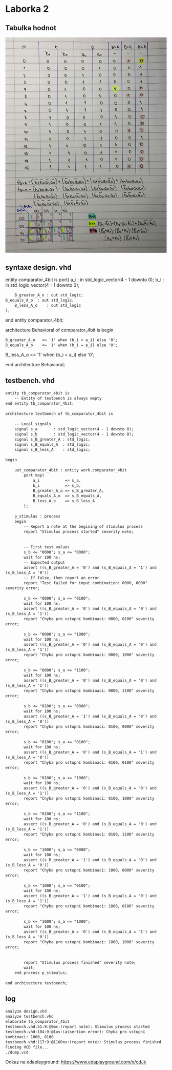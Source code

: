 # Laborka 2

## Tabulka hodnot
![Tabulka](Images/Tabulka.JPG)

## syntaxe design. vhd
 
entity comparator_4bit is
    port(
      a_i           : in  std_logic_vector(4 - 1 downto 0);
      b_i           : in  std_logic_vector(4 - 1 downto 0);

		B_greater_A_o : out std_logic;
    B_equals_A_o  : out std_logic;     
		B_less_A_o    : out std_logic
    );
end entity comparator_4bit;

architecture Behavioral of comparator_4bit is
begin

	B_greater_A_o   <= '1' when (b_i > a_i) else '0';
	B_equals_A_o    <= '1' when (b_i = a_i) else '0';
  B_less_A_o      <= '1' when (b_i < a_i) else '0';


end architecture Behavioral;



## testbench. vhd
```
entity tb_comparator_4bit is
    -- Entity of testbench is always empty
end entity tb_comparator_4bit;

architecture testbench of tb_comparator_4bit is

    -- Local signals
    signal s_a       : std_logic_vector(4 - 1 downto 0);
    signal s_b       : std_logic_vector(4 - 1 downto 0);
    signal s_B_greater_A : std_logic;
    signal s_B_equals_A  : std_logic;
    signal s_B_less_A    : std_logic;

begin
   
    uut_comparator_4bit : entity work.comparator_4bit
        port map(
            a_i           => s_a,
            b_i           => s_b,
            B_greater_A_o => s_B_greater_A,
            B_equals_A_o  => s_B_equals_A,
            B_less_A_o    => s_B_less_A
        );

    p_stimulus : process
    begin
        -- Report a note at the begining of stimulus process
        report "Stimulus process started" severity note;


        -- First test values
        s_b <= "0000"; s_a <= "0000"; 
        wait for 100 ns;
        -- Expected output
        assert ((s_B_greater_A = '0') and (s_B_equals_A = '1') and (s_B_less_A = '0'))
        -- If false, then report an error
        report "Test failed for input combination: 0000, 0000" severity error;
        
        s_b <= "0000"; s_a <= "0100"; 
        wait for 100 ns;
        assert ((s_B_greater_A = '0') and (s_B_equals_A = '0') and (s_B_less_A = '1'))
        report "Chyba pro vstupní kombinaci: 0000, 0100" severity error;
       
        s_b <= "0000"; s_a <= "1000"; 
        wait for 100 ns;
        assert ((s_B_greater_A = '0') and (s_B_equals_A = '0') and (s_B_less_A = '1'))
        report "Chyba pro vstupní kombinaci: 0000, 1000" severity error;
        
        s_b <= "0000"; s_a <= "1100"; 
        wait for 100 ns;
        assert ((s_B_greater_A = '0') and (s_B_equals_A = '0') and (s_B_less_A = '1'))
        report "Chyba pro vstupní kombinaci: 0000, 1100" severity error;

		s_b <= "0100"; s_a <= "0000"; 
        wait for 100 ns;
        assert ((s_B_greater_A = '1') and (s_B_equals_A = '0') and (s_B_less_A = '0'))
        report "Chyba pro vstupní kombinaci: 0100, 0000" severity error;
        
        s_b <= "0100"; s_a <= "0100"; 
        wait for 100 ns;
        assert ((s_B_greater_A = '0') and (s_B_equals_A = '1') and (s_B_less_A = '0'))
        report "Chyba pro vstupní kombinaci: 0100, 0100" severity error;
        
        s_b <= "0100"; s_a <= "1000"; 
        wait for 100 ns;
        assert ((s_B_greater_A = '0') and (s_B_equals_A = '0') and (s_B_less_A = '1'))
        report "Chyba pro vstupní kombinaci: 0100, 1000" severity error;
        
        s_b <= "0100"; s_a <= "1100"; 
        wait for 100 ns;
        assert ((s_B_greater_A = '0') and (s_B_equals_A = '0') and (s_B_less_A = '1'))
        report "Chyba pro vstupní kombinaci: 0100, 1100" severity error;
        
        s_b <= "1000"; s_a <= "0000"; 
        wait for 100 ns;
        assert ((s_B_greater_A = '1') and (s_B_equals_A = '0') and (s_B_less_A = '0'))
        report "Chyba pro vstupní kombinaci: 1000, 0000" severity error;
        
        s_b <= "1000"; s_a <= "0100"; 
        wait for 100 ns;
        assert ((s_B_greater_A = '1') and (s_B_equals_A = '0') and (s_B_less_A = '1'))
        report "Chyba pro vstupní kombinaci: 1000, 0100" severity error;
        
        s_b <= "1000"; s_a <= "1000"; 
        wait for 100 ns;
        assert ((s_B_greater_A = '0') and (s_B_equals_A = '1') and (s_B_less_A = '0'))
        report "Chyba pro vstupní kombinaci: 1000, 1000" severity error;
        
        
        report "Stimulus process finished" severity note;
        wait;
    end process p_stimulus;

end architecture testbench;
```

## log
```
analyze design.vhd
analyze testbench.vhd
elaborate tb_comparator_4bit
testbench.vhd:51:9:@0ms:(report note): Stimulus process started
testbench.vhd:104:9:@1us:(assertion error): Chyba pro vstupní kombinaci: 1000, 0100
testbench.vhd:117:9:@1100ns:(report note): Stimulus process finished
Finding VCD file...
./dump.vcd

```
Odkaz na edaplayground: https://www.edaplayground.com/x/cdJk
